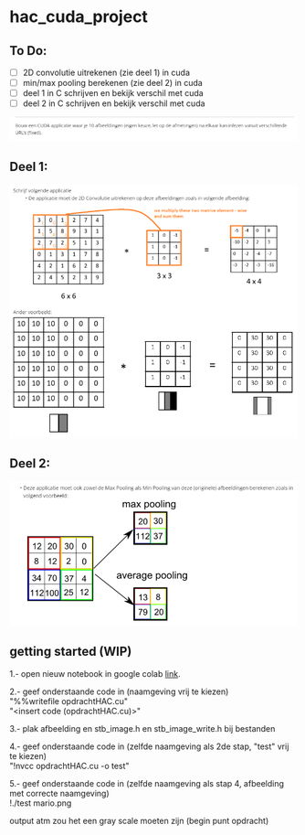 # hac_cuda_project

## To Do:

- [ ] 2D convolutie uitrekenen (zie deel 1) in cuda
- [ ] min/max pooling berekenen (zie deel 2) in cuda
- [ ] deel 1 in C schrijven en bekijk verschil met cuda
- [ ] deel 2 in C schrijven en bekijk verschil met cuda

![titel opdracht](files&Documents/cudaTaakTitel.png?raw=true)

## Deel 1:
![opdracht 1](files&Documents/cudaTaakDeel1.png?raw=true)

## Deel 2:
![opdracht 2](files&Documents/cudaTaakDeel2.png?raw=true)

## getting started (WIP)

1.- open nieuw notebook in google colab [link](https://colab.research.google.com/drive/11K5aESAQQHsml9ied-BsuLnP-zG6wLMZ).<br/>

2.- geef onderstaande code in (naamgeving vrij te kiezen)<br/>
  "%%writefile opdrachtHAC.cu" <br/>
  "<insert code (opdrachtHAC.cu)>"  <br/>
  
3.- plak afbeelding en stb_image.h en stb_image_write.h bij bestanden <br/>

4.- geef onderstaande code in (zelfde naamgeving als 2de stap, "test" vrij te kiezen) <br/>
  "!nvcc opdrachtHAC.cu -o test" <br/>
  
5.- geef onderstaande code in (zelfde naamgeving als stap 4, afbeelding met correcte naamgeving) <br/>
  !./test mario.png <br/>
  
  
  output atm zou het een gray scale moeten zijn (begin punt opdracht)

